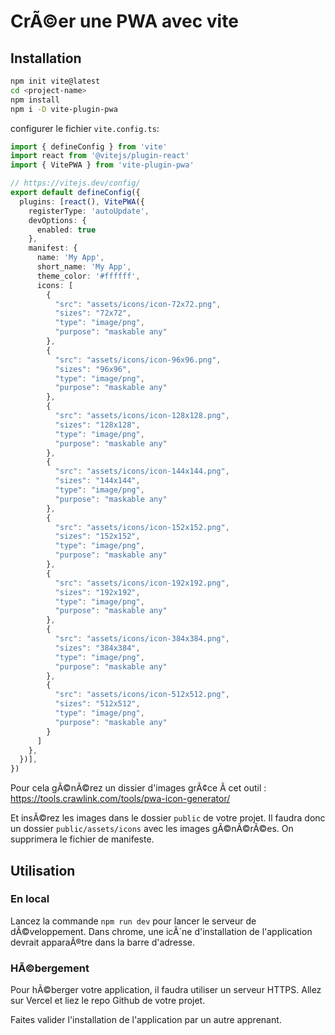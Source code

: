 # CrÃ©er une PWA avec vite

## Installation

```bash
npm init vite@latest
cd <project-name>
npm install
npm i -D vite-plugin-pwa
```

configurer le fichier `vite.config.ts`:

```ts
import { defineConfig } from 'vite'
import react from '@vitejs/plugin-react'
import { VitePWA } from 'vite-plugin-pwa'

// https://vitejs.dev/config/
export default defineConfig({
  plugins: [react(), VitePWA({
    registerType: 'autoUpdate',
    devOptions: {
      enabled: true
    },
    manifest: {
      name: 'My App',
      short_name: 'My App',
      theme_color: '#ffffff',
      icons: [
        {
          "src": "assets/icons/icon-72x72.png",
          "sizes": "72x72",
          "type": "image/png",
          "purpose": "maskable any"
        },
        {
          "src": "assets/icons/icon-96x96.png",
          "sizes": "96x96",
          "type": "image/png",
          "purpose": "maskable any"
        },
        {
          "src": "assets/icons/icon-128x128.png",
          "sizes": "128x128",
          "type": "image/png",
          "purpose": "maskable any"
        },
        {
          "src": "assets/icons/icon-144x144.png",
          "sizes": "144x144",
          "type": "image/png",
          "purpose": "maskable any"
        },
        {
          "src": "assets/icons/icon-152x152.png",
          "sizes": "152x152",
          "type": "image/png",
          "purpose": "maskable any"
        },
        {
          "src": "assets/icons/icon-192x192.png",
          "sizes": "192x192",
          "type": "image/png",
          "purpose": "maskable any"
        },
        {
          "src": "assets/icons/icon-384x384.png",
          "sizes": "384x384",
          "type": "image/png",
          "purpose": "maskable any"
        },
        {
          "src": "assets/icons/icon-512x512.png",
          "sizes": "512x512",
          "type": "image/png",
          "purpose": "maskable any"
        }
      ]
    },
  })],
})
```

Pour cela gÃ©nÃ©rez un dissier d'images grÃ¢ce Ã  cet outil :
https://tools.crawlink.com/tools/pwa-icon-generator/

Et insÃ©rez les images dans le dossier `public` de votre projet.
Il faudra donc un dossier `public/assets/icons` avec les images gÃ©nÃ©rÃ©es.
On supprimera le fichier de manifeste.

## Utilisation

### En local

Lancez la commande `npm run dev` pour lancer le serveur de dÃ©veloppement.
Dans chrome, une icÃ´ne d'installation de l'application devrait apparaÃ®tre dans la barre d'adresse.

### HÃ©bergement

Pour hÃ©berger votre application, il faudra utiliser un serveur HTTPS.
Allez sur Vercel et liez le repo Github de votre projet.

Faites valider l'installation de l'application par un autre apprenant.